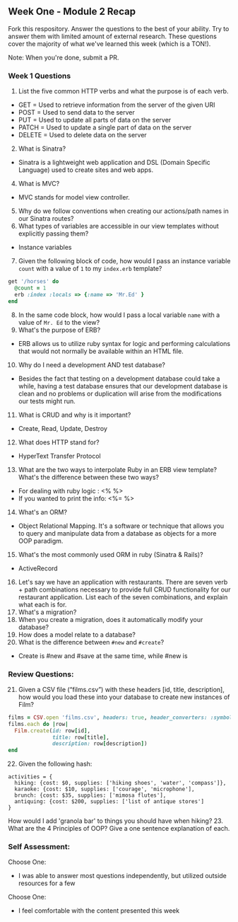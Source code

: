 ## Week One - Module 2 Recap

Fork this respository. Answer the questions to the best of your ability. Try to answer them with limited amount of external research. These questions cover the majority of what we've learned this week (which is a TON!). 

Note: When you're done, submit a PR. 

### Week 1 Questions

1. List the five common HTTP verbs and what the purpose is of each verb.
* GET = Used to retrieve information from the server of the given URI
* POST = Used to send data to the server
* PUT = Used to update all parts of data on the server
* PATCH = Used to update a single part of data on the server
* DELETE = Used to delete data on the server
2. What is Sinatra?
* Sinatra is a lightweight web application and DSL (Domain Specific Language) used to create sites and web apps.
4. What is MVC?
* MVC stands for model view controller.
5. Why do we follow conventions when creating our actions/path names in our Sinatra routes?
6. What types of variables are accessible in our view templates without explicitly passing them?
* Instance variables
7. Given the following block of code, how would I pass an instance variable `count` with a value of `1` to my `index.erb` template?
  
  ```ruby
  get '/horses' do
    @count = 1
    erb :index :locals => {:name => 'Mr.Ed' }
  end
  ```

8. In the same code block, how would I pass a local variable `name` with a value of `Mr. Ed` to the view?
9. What's the purpose of ERB?
* ERB allows us to utilize ruby syntax for logic and performing calculations that would not normally be available within an HTML file.
10. Why do I need a development AND test database?
* Besides the fact that testing on a development database could take a while, having a test database ensures that our development database is clean and no problems or duplication will arise from the modifications our tests might run.
11. What is CRUD and why is it important?
* Create, Read, Update, Destroy
12. What does HTTP stand for? 
* HyperText Transfer Protocol
13. What are the two ways to interpolate Ruby in an ERB view template? What's the difference between these two ways?
* For dealing with ruby logic  : <% %>
* If you wanted to print the info: <%= %>
14. What's an ORM?
* Object Relational Mapping. It's a software or technique that allows you to query and manipulate data from a database as objects for a more OOP paradigm.
15. What's the most commonly used ORM in ruby (Sinatra & Rails)?
* ActiveRecord
16. Let's say we have an application with restaurants. There are seven verb + path combinations necessary to provide full CRUD functionality for our restaurant application. List each of the seven combinations, and explain what each is for.
17. What's a migration? 
18. When you create a migration, does it automatically modify your database?
19. How does a model relate to a database?
20. What is the difference between `#new` and `#create`?
* Create is #new and #save at the same time, while #new is 

### Review Questions:  
21. Given a CSV file (“films.csv”) with these headers [id, title, description], how would you load these into your database to create new instances of Film?
```ruby
films = CSV.open 'films.csv', headers: true, header_converters: :symbol
films.each do |row|
  Film.create(id: row[id],
              title: row[title],
              description: row[description])
end
```
22. Given the following hash:
```
activities = {
  hiking: {cost: $0, supplies: ['hiking shoes', 'water', 'compass']},
  karaoke: {cost: $10, supplies: ['courage', 'microphone'],
  brunch: {cost: $35, supplies: ['mimosa flutes'],
  antiquing: {cost: $200, supplies: ['list of antique stores'] 
}
```
How would I add 'granola bar' to things you should have when hiking?
23. What are the 4 Principles of OOP? Give a one sentence explanation of each.


### Self Assessment:
Choose One:
* I was able to answer most questions independently, but utilized outside resources for a few

Choose One:
* I feel comfortable with the content presented this week
